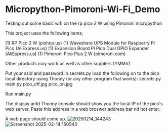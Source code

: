 # Micropython-Pimoroni-Wi-Fi_Demo
Testing out some basic wifi on the rp pico 2 W using Pimoroni micropython

This project uses the following items;

(1) RP Pico 2 W					(pishop.us)
(1) Waveshare UPS Module for Raspberry Pi Pico 	(AliExpress.us)
(1) Expansion Board Pi Pico Dual GPIO Expander 	(AliExpress.us)
(1) Pimoroni Pico Plus 2 W                     	(pimoroni.com)

Other products may work as well as other supplers (YMMV)

Put your ssid and password in secrets.py
load the following on to the pico local directory using Thonny (or any other program that works):
secrets.py
main.py
pico_off.jpg
pico_on.jpg

Run main.py

The display anfd Thonny console should show you the local IP of the pico's web server.
Paste this address in a web broswer address bar nd hot enter.

A web page should come up.
![20250214_144243](https://github.com/user-attachments/assets/a494b83a-1509-4828-83d3-ab63bf2453a1)
![Screenshot 2025-02-14 150940](https://github.com/user-attachments/assets/c50a31c8-6f99-43b6-ab48-5673441958e7)
